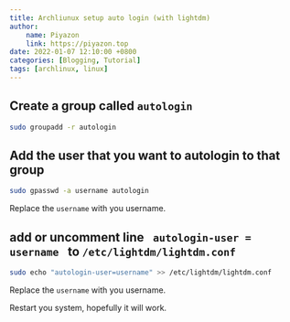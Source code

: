```yaml
---
title: Archliunux setup auto login (with lightdm)
author:
    name: Piyazon
    link: https://piyazon.top
date: 2022-01-07 12:10:00 +0800
categories: [Blogging, Tutorial]
tags: [archlinux, linux]
---
```


## Create a group called `autologin`

```sh
sudo groupadd -r autologin
```

## Add the user that you want to autologin to that group

```sh
sudo gpasswd -a username autologin
```
<p class="alert alert-primary">
Replace the <code>username</code> with you username.
</p>

## add or uncomment line <code> autologin-user = username </code> to `/etc/lightdm/lightdm.conf`
```sh
sudo echo "autologin-user=username" >> /etc/lightdm/lightdm.conf
```

<p class="alert alert-primary">
Replace the <code>username</code> with you username.
</p>

Restart you system, hopefully it will work.
